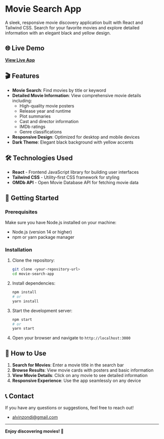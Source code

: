 # Movie Search App

A sleek, responsive movie discovery application built with React and Tailwind CSS. Search for your favorite movies and explore detailed information with an elegant black and yellow design.

## 🌐 Live Demo

**[View Live App](https://your-movie-app.vercel.app)**

## 🎬 Features

- **Movie Search**: Find movies by title or keyword
- **Detailed Movie Information**: View comprehensive movie details including:
  - High-quality movie posters
  - Release year and runtime
  - Plot summaries
  - Cast and director information
  - IMDb ratings
  - Genre classifications
- **Responsive Design**: Optimized for desktop and mobile devices
- **Dark Theme**: Elegant black background with yellow accents

## 🛠️ Technologies Used

- **React** - Frontend JavaScript library for building user interfaces
- **Tailwind CSS** - Utility-first CSS framework for styling
- **OMDb API** - Open Movie Database API for fetching movie data

## 🚀 Getting Started

### Prerequisites

Make sure you have Node.js installed on your machine:
- Node.js (version 14 or higher)
- npm or yarn package manager

### Installation

1. Clone the repository:
   ```bash
   git clone <your-repository-url>
   cd movie-search-app
   ```

2. Install dependencies:
   ```bash
   npm install
   # or
   yarn install
   ```

3. Start the development server:
   ```bash
   npm start
   # or
   yarn start
   ```

4. Open your browser and navigate to `http://localhost:3000`

## 📖 How to Use

1. **Search for Movies**: Enter a movie title in the search bar
2. **Browse Results**: View movie cards with posters and basic information
3. **View Movie Details**: Click on any movie to see detailed information
4. **Responsive Experience**: Use the app seamlessly on any device


## 📞 Contact

If you have any questions or suggestions, feel free to reach out!
- alvinzondi@gmail.com

---

**Enjoy discovering movies! 🎥**
